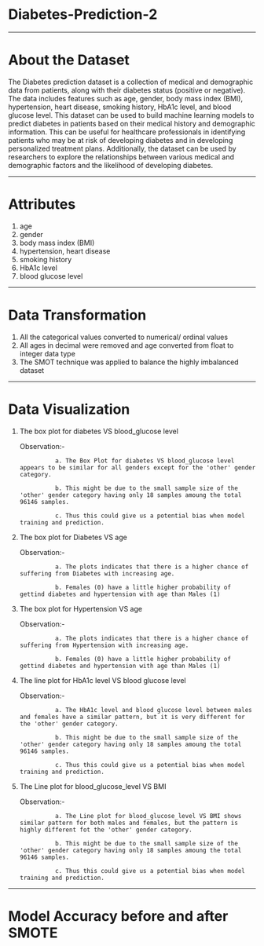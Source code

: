 # Diabetes-Prediction-2
____

# About the Dataset
The Diabetes prediction dataset is a collection of medical and demographic data from patients, along with their diabetes status (positive or negative). The data includes features such as age, gender, body mass index (BMI), hypertension, heart disease, smoking history, HbA1c level, and blood glucose level. This dataset can be used to build machine learning models to predict diabetes in patients based on their medical history and demographic information. This can be useful for healthcare professionals in identifying patients who may be at risk of developing diabetes and in developing personalized treatment plans. Additionally, the dataset can be used by researchers to explore the relationships between various medical and demographic factors and the likelihood of developing diabetes.

____
# Attributes
1. age
2. gender
3. body mass index (BMI)
4. hypertension, heart disease
5. smoking history
6. HbA1c level
7. blood glucose level

____
# Data Transformation
1. All the categorical values converted to numerical/ ordinal values
2. All ages in decimal were removed and age converted from float to integer data type
3. The SMOT technique was applied to balance the highly imbalanced dataset

____

# Data Visualization
1. The box plot for diabetes VS blood_glucose level
   
   Observation:-

                 a. The Box Plot for diabetes VS blood_glucose level appears to be similar for all genders except for the 'other' gender category.
   
                 b. This might be due to the small sample size of the 'other' gender category having only 18 samples amoung the total 96146 samples.
   
                 c. Thus this could give us a potential bias when model training and prediction.

2. The box plot for Diabetes VS age

   Observation:-

                 a. The plots indicates that there is a higher chance of suffering from Diabetes with increasing age.
   
                 b. Females (0) have a little higher probability of gettind diabetes and hypertension with age than Males (1)

3. The box plot for Hypertension VS age

   Observation:-

                 a. The plots indicates that there is a higher chance of suffering from Hypertension with increasing age.
   
                 b. Females (0) have a little higher probability of gettind diabetes and hypertension with age than Males (1)

4. The line plot for HbA1c level VS blood glucose level

   Observation:-

                 a. The HbA1c level and blood glucose level between males and females have a similar pattern, but it is very different for the 'other' gender category.
   
                 b. This might be due to the small sample size of the 'other' gender category having only 18 samples amoung the total 96146 samples.
   
                 c. Thus this could give us a potential bias when model training and prediction.

5. The Line plot for blood_glucose_level VS BMI

   Observation:-

                 a. The Line plot for blood_glucose_level VS BMI shows similar pattern for both males and females, but the pattern is highly different fot the 'other' gender category.
   
                 b. This might be due to the small sample size of the 'other' gender category having only 18 samples amoung the total 96146 samples.
   
                 c. Thus this could give us a potential bias when model training and prediction.

____
# Model Accuracy before and after SMOTE

